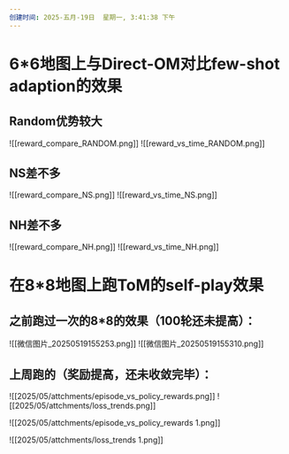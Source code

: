 ```yaml
---
创建时间: 2025-五月-19日  星期一, 3:41:38 下午
---
```

# 6\*6地图上与Direct-OM对比few-shot adaption的效果
## Random优势较大
![[reward_compare_RANDOM.png]]
![[reward_vs_time_RANDOM.png]]
## NS差不多
![[reward_compare_NS.png]]
![[reward_vs_time_NS.png]]
## NH差不多
![[reward_compare_NH.png]]
![[reward_vs_time_NH.png]]

# 在8\*8地图上跑ToM的self-play效果
## 之前跑过一次的8\*8的效果（100轮还未提高）：
![[微信图片_20250519155253.png]]
![[微信图片_20250519155310.png]]


## 上周跑的（奖励提高，还未收敛完毕）：
![[2025/05/attchments/episode_vs_policy_rewards.png]]
![[2025/05/attchments/loss_trends.png]]

![[2025/05/attchments/episode_vs_policy_rewards 1.png]]

![[2025/05/attchments/loss_trends 1.png]]